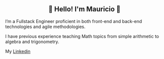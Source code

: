 <div>
  <h2 align="center">👋 Hello! I'm Mauricio 🚀</h2>
</div> 


<p>I’m a Fullstack Engineer proficient in both front-end and back-end technologies and agile methodologies.</p>
<p>I have previous experience teaching Math topics from simple arithmetic to algebra and trigonometry.</p>
My  <a href="https://www.linkedin.com/in/mauricio-guti%C3%A9rrez-leyva">Linkedin</a>
